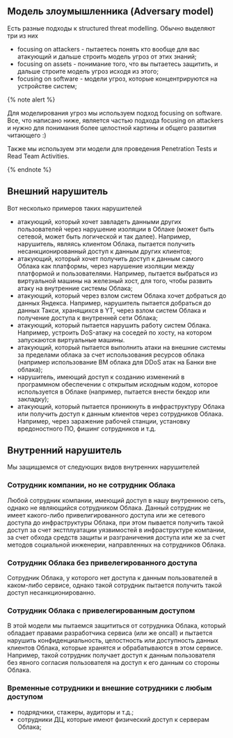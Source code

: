 ## Модель злоумышленника (Adversary model)

Есть разные подходы к structured threat modelling. Обычно выделяют три из них

* focusing on attackers - пытаетесь понять кто вообще для вас атакующий и дальше строить модель угроз от этих знаний;
* focusing on assets - понимание того, что вы пытаетесь защитить, и дальше строите модель угроз исходя из этого;
* focusing on software - модели угроз, которые концентрируются на устройстве систем;

{% note alert %}

Для моделирования угроз мы используем подход focusing on software. Все, что написано ниже, является частью подхода focusing on attackers и нужно для понимания более целостной картины и общего развития читающего :)

Также мы используем эти модели для проведения Penetration Tests и Read Team Activities.

{% endnote %}

## Внешний нарушитель

Вот несколько примеров таких нарушителей

* атакующий, который хочет завладеть данными других пользователей через нарушение изоляции в Облаке (может быть сетевой, может быть логической и так далее). Например, нарушитель, являясь клиентом Облака, пытается получить несанкционированный доступ к данным других клиентов;
* атакующий, который хочет получить доступ к данным самого Облака как платформы, через нарушение изоляции между платформой и пользователями. Например, пытается выбраться из виртуальной машины на железный хост, для того, чтобы развить атаку на внутренние системы Облака;
* атакующий, который через взлом систем Облака хочет добраться до данных Яндекса. Например, нарушитель пытается добраться до данных Такси, хранящихся в YT, через взлом систем Облака и получение доступа к внутренней сети Облака;
* атакующий, который пытается нарушить работу систем Облака. Например, устроить DoS-атаку на соседей по хосту, на котором запускаются виртуальные машины.
* атакующий, который пытается выполнить атаки на внешние системы за пределами облака за счет использования ресурсов облака (например использование ВМ облака для DDoS атак на Банки вне облака);
* нарушитель, имеющий доступ к созданию изменений в программном обеспечении с открытым исходным кодом, которое используется в Облаке (например, пытается внести бекдор или закладку);
* атакующий, который пытается проникнуть в инфраструктуру Облака или получить доступ к данным клиентов через сотрудников Облака. Например, через заражение рабочей станции, установку вредоностного ПО, фишинг сотрудников и т.д.

## Внутренний нарушитель

Мы защищаемся от следующих видов внутренних нарушителей

### Сотрудник компании, но не сотрудник Облака

Любой сотрудник компании, имеющий доступ в нашу внутреннюю сеть, однако не являющийся сотрудником Облака. Данный сотрудник не имеет какого-либо привелигированного доступа или же сетевого доступа до инфраструктуры Облака, при этом пывается получить такой доступ за счет экстплуатации уязвимостей в инфраструктуре компании, за счет обхода средств защиты и разграничения доступа или же за счет методов социальной инженерии, направленных на сотрудников Облака.

### Сотрудник Облака без привелегированного доступа

Сотрудник Облака, у которого нет доступа к данным пользователей в каком-либо сервисе, однако такой сотрудник пытается получить такой доступ несанкционированно.

### Сотрудник Облака с привелегированным доступом

В этой модели мы пытаемся защититься от сотрудника Облака, который обладает правами разработчика сервиса (или же oncall) и пытается нарушить конфиденциальность, целостность или доступность данных клиентов Облака, которые хранятся и обрабатываются в этом сервисе. Например, такой сотрудник получает доступ к данным пользователя без явного согласия пользователя на доступ к его данным со стороны Облака.

### Временные сотрудники и внешние сотрудники с любым доступом
* подрядчики, стажеры, аудиторы и т.д.;
* сотрудники ДЦ, которые имеют физический доступ к серверам Облака;
